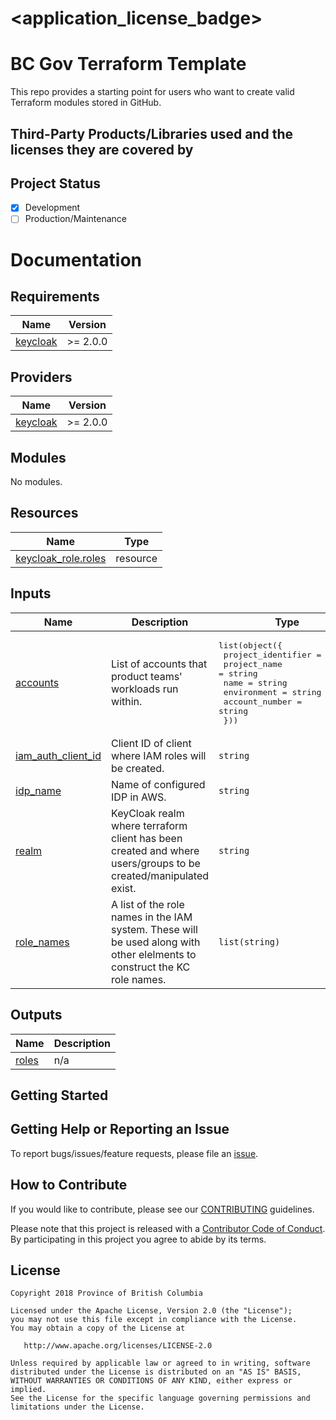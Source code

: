
# <application_license_badge>
<!--- [![License](https://img.shields.io/badge/License-Apache%202.0-blue.svg)](./LICENSE) --->

# BC Gov Terraform Template

This repo provides a starting point for users who want to create valid Terraform modules stored in GitHub.  

## Third-Party Products/Libraries used and the licenses they are covered by
<!--- product/library and path to the LICENSE --->
<!--- Example: <library_name> - [![GitHub](<shield_icon_link>)](<path_to_library_LICENSE>) --->

## Project Status

- [x] Development
- [ ] Production/Maintenance

# Documentation

<!-- BEGIN_TF_DOCS -->
## Requirements

| Name | Version |
|------|---------|
| <a name="requirement_keycloak"></a> [keycloak](#requirement\_keycloak) | >= 2.0.0 |

## Providers

| Name | Version |
|------|---------|
| <a name="provider_keycloak"></a> [keycloak](#provider\_keycloak) | >= 2.0.0 |

## Modules

No modules.

## Resources

| Name | Type |
|------|------|
| [keycloak_role.roles](https://registry.terraform.io/providers/mrparkers/keycloak/latest/docs/resources/role) | resource |

## Inputs

| Name | Description | Type | Default | Required |
|------|-------------|------|---------|:--------:|
| <a name="input_accounts"></a> [accounts](#input\_accounts) | List of accounts that product teams' workloads run within. | <pre>list(object({<br>    project_identifier = string<br>    project_name       = string<br>    name               = string<br>    environment        = string<br>    account_number     = string<br>  }))</pre> | n/a | yes |
| <a name="input_iam_auth_client_id"></a> [iam\_auth\_client\_id](#input\_iam\_auth\_client\_id) | Client ID of client where IAM roles will be created. | `string` | n/a | yes |
| <a name="input_idp_name"></a> [idp\_name](#input\_idp\_name) | Name of configured IDP in AWS. | `string` | `"BCGovKeyCloak"` | no |
| <a name="input_realm"></a> [realm](#input\_realm) | KeyCloak realm where terraform client has been created and where users/groups to be created/manipulated exist. | `string` | n/a | yes |
| <a name="input_role_names"></a> [role\_names](#input\_role\_names) | A list of the role names in the IAM system.  These will be used along with other elelments to construct the KC role names. | `list(string)` | n/a | yes |

## Outputs

| Name | Description |
|------|-------------|
| <a name="output_roles"></a> [roles](#output\_roles) | n/a |
<!-- END_TF_DOCS -->

## Getting Started
<!--- setup env vars, secrets, instructions... --->

## Getting Help or Reporting an Issue
<!--- Example below, modify accordingly --->
To report bugs/issues/feature requests, please file an [issue](../../issues).


## How to Contribute
<!--- Example below, modify accordingly --->
If you would like to contribute, please see our [CONTRIBUTING](./CONTRIBUTING.md) guidelines.

Please note that this project is released with a [Contributor Code of Conduct](./CODE_OF_CONDUCT.md). 
By participating in this project you agree to abide by its terms.


## License
<!--- Example below, modify accordingly --->
    Copyright 2018 Province of British Columbia

    Licensed under the Apache License, Version 2.0 (the "License");
    you may not use this file except in compliance with the License.
    You may obtain a copy of the License at

       http://www.apache.org/licenses/LICENSE-2.0

    Unless required by applicable law or agreed to in writing, software
    distributed under the License is distributed on an "AS IS" BASIS,
    WITHOUT WARRANTIES OR CONDITIONS OF ANY KIND, either express or implied.
    See the License for the specific language governing permissions and
    limitations under the License.
